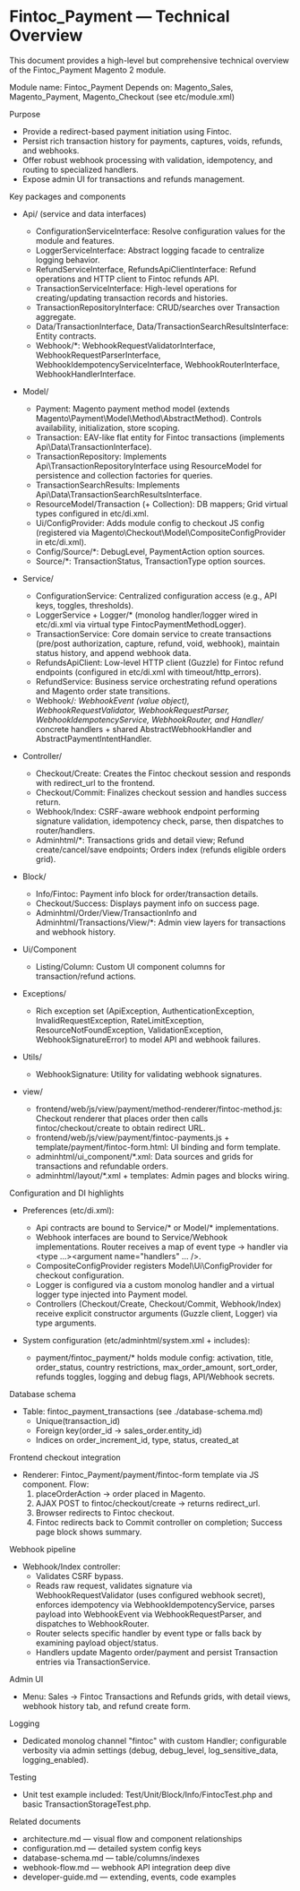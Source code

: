 # Fintoc_Payment — Technical Overview

This document provides a high-level but comprehensive technical overview of the Fintoc_Payment Magento 2 module.

Module name: Fintoc_Payment
Depends on: Magento_Sales, Magento_Payment, Magento_Checkout (see etc/module.xml)

Purpose
- Provide a redirect-based payment initiation using Fintoc.
- Persist rich transaction history for payments, captures, voids, refunds, and webhooks.
- Offer robust webhook processing with validation, idempotency, and routing to specialized handlers.
- Expose admin UI for transactions and refunds management.

Key packages and components
- Api/ (service and data interfaces)
  - ConfigurationServiceInterface: Resolve configuration values for the module and features.
  - LoggerServiceInterface: Abstract logging facade to centralize logging behavior.
  - RefundServiceInterface, RefundsApiClientInterface: Refund operations and HTTP client to Fintoc refunds API.
  - TransactionServiceInterface: High-level operations for creating/updating transaction records and histories.
  - TransactionRepositoryInterface: CRUD/searches over Transaction aggregate.
  - Data/TransactionInterface, Data/TransactionSearchResultsInterface: Entity contracts.
  - Webhook/*: WebhookRequestValidatorInterface, WebhookRequestParserInterface, WebhookIdempotencyServiceInterface, WebhookRouterInterface, WebhookHandlerInterface.

- Model/
  - Payment: Magento payment method model (extends Magento\Payment\Model\Method\AbstractMethod). Controls availability, initialization, store scoping.
  - Transaction: EAV-like flat entity for Fintoc transactions (implements Api\Data\TransactionInterface).
  - TransactionRepository: Implements Api\TransactionRepositoryInterface using ResourceModel for persistence and collection factories for queries.
  - TransactionSearchResults: Implements Api\Data\TransactionSearchResultsInterface.
  - ResourceModel/Transaction (+ Collection): DB mappers; Grid virtual types configured in etc/di.xml.
  - Ui/ConfigProvider: Adds module config to checkout JS config (registered via Magento\Checkout\Model\CompositeConfigProvider in etc/di.xml).
  - Config/Source/*: DebugLevel, PaymentAction option sources.
  - Source/*: TransactionStatus, TransactionType option sources.

- Service/
  - ConfigurationService: Centralized configuration access (e.g., API keys, toggles, thresholds).
  - LoggerService + Logger/* (monolog handler/logger wired in etc/di.xml via virtual type FintocPaymentMethodLogger).
  - TransactionService: Core domain service to create transactions (pre/post authorization, capture, refund, void, webhook), maintain status history, and append webhook data.
  - RefundsApiClient: Low-level HTTP client (Guzzle) for Fintoc refund endpoints (configured in etc/di.xml with timeout/http_errors).
  - RefundService: Business service orchestrating refund operations and Magento order state transitions.
  - Webhook/*: WebhookEvent (value object), WebhookRequestValidator, WebhookRequestParser, WebhookIdempotencyService, WebhookRouter, and Handler/* concrete handlers + shared AbstractWebhookHandler and AbstractPaymentIntentHandler.

- Controller/
  - Checkout/Create: Creates the Fintoc checkout session and responds with redirect_url to the frontend.
  - Checkout/Commit: Finalizes checkout session and handles success return.
  - Webhook/Index: CSRF-aware webhook endpoint performing signature validation, idempotency check, parse, then dispatches to router/handlers.
  - Adminhtml/*: Transactions grids and detail view; Refund create/cancel/save endpoints; Orders index (refunds eligible orders grid).

- Block/
  - Info/Fintoc: Payment info block for order/transaction details.
  - Checkout/Success: Displays payment info on success page.
  - Adminhtml/Order/View/TransactionInfo and Adminhtml/Transactions/View/*: Admin view layers for transactions and webhook history.

- Ui/Component
  - Listing/Column: Custom UI component columns for transaction/refund actions.

- Exceptions/
  - Rich exception set (ApiException, AuthenticationException, InvalidRequestException, RateLimitException, ResourceNotFoundException, ValidationException, WebhookSignatureError) to model API and webhook failures.

- Utils/
  - WebhookSignature: Utility for validating webhook signatures.

- view/
  - frontend/web/js/view/payment/method-renderer/fintoc-method.js: Checkout renderer that places order then calls fintoc/checkout/create to obtain redirect URL.
  - frontend/web/js/view/payment/fintoc-payments.js + template/payment/fintoc-form.html: UI binding and form template.
  - adminhtml/ui_component/*.xml: Data sources and grids for transactions and refundable orders.
  - adminhtml/layout/*.xml + templates: Admin pages and blocks wiring.

Configuration and DI highlights
- Preferences (etc/di.xml):
  - Api contracts are bound to Service/* or Model/* implementations.
  - Webhook interfaces are bound to Service/Webhook implementations. Router receives a map of event type → handler via <type ...><arguments><argument name="handlers" ... />.
  - CompositeConfigProvider registers Model\Ui\ConfigProvider for checkout configuration.
  - Logger is configured via a custom monolog handler and a virtual logger type injected into Payment model.
  - Controllers (Checkout/Create, Checkout/Commit, Webhook/Index) receive explicit constructor arguments (Guzzle client, Logger) via type arguments.

- System configuration (etc/adminhtml/system.xml + includes):
  - payment/fintoc_payment/* holds module config: activation, title, order_status, country restrictions, max_order_amount, sort_order, refunds toggles, logging and debug flags, API/Webhook secrets.

Database schema
- Table: fintoc_payment_transactions (see ./database-schema.md)
  - Unique(transaction_id)
  - Foreign key(order_id → sales_order.entity_id)
  - Indices on order_increment_id, type, status, created_at

Frontend checkout integration
- Renderer: Fintoc_Payment/payment/fintoc-form template via JS component. Flow:
  1) placeOrderAction → order placed in Magento.
  2) AJAX POST to fintoc/checkout/create → returns redirect_url.
  3) Browser redirects to Fintoc checkout.
  4) Fintoc redirects back to Commit controller on completion; Success page block shows summary.

Webhook pipeline
- Webhook/Index controller:
  - Validates CSRF bypass.
  - Reads raw request, validates signature via WebhookRequestValidator (uses configured webhook secret), enforces idempotency via WebhookIdempotencyService, parses payload into WebhookEvent via WebhookRequestParser, and dispatches to WebhookRouter.
  - Router selects specific handler by event type or falls back by examining payload object/status.
  - Handlers update Magento order/payment and persist Transaction entries via TransactionService.

Admin UI
- Menu: Sales → Fintoc Transactions and Refunds grids, with detail views, webhook history tab, and refund create form.

Logging
- Dedicated monolog channel "fintoc" with custom Handler; configurable verbosity via admin settings (debug, debug_level, log_sensitive_data, logging_enabled).

Testing
- Unit test example included: Test/Unit/Block/Info/FintocTest.php and basic TransactionStorageTest.php.

Related documents
- architecture.md — visual flow and component relationships
- configuration.md — detailed system config keys
- database-schema.md — table/columns/indexes
- webhook-flow.md — webhook API integration deep dive
- developer-guide.md — extending, events, code examples
